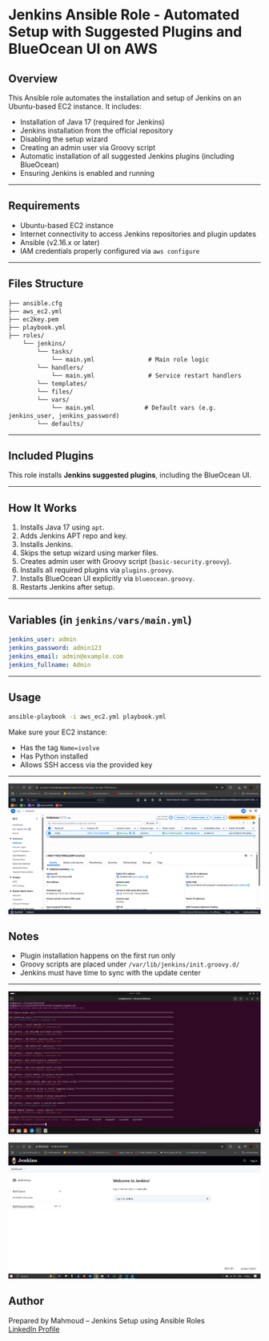 # Jenkins Ansible Role - Automated Setup with Suggested Plugins and BlueOcean UI on AWS

## Overview

This Ansible role automates the installation and setup of Jenkins on an Ubuntu-based EC2 instance. It includes:

- Installation of Java 17 (required for Jenkins)
- Jenkins installation from the official repository
- Disabling the setup wizard
- Creating an admin user via Groovy script
- Automatic installation of all suggested Jenkins plugins (including BlueOcean)
- Ensuring Jenkins is enabled and running

---

## Requirements

- Ubuntu-based EC2 instance 
- Internet connectivity to access Jenkins repositories and plugin updates
- Ansible (v2.16.x or later)
- IAM credentials properly configured via `aws configure`

---

## Files Structure

```
├── ansible.cfg
├── aws_ec2.yml
├── ec2key.pem
├── playbook.yml
├── roles/
    └── jenkins/
        └── tasks/
            └── main.yml               # Main role logic
        └── handlers/
            └── main.yml               # Service restart handlers
        └── templates/
        └── files/
        └── vars/
            └── main.yml              # Default vars (e.g. jenkins_user, jenkins_password)
        └── defaults/
```

---

## Included Plugins

This role installs **Jenkins suggested plugins**, including the BlueOcean UI.

---

## How It Works

1. Installs Java 17 using `apt`.
2. Adds Jenkins APT repo and key.
3. Installs Jenkins.
4. Skips the setup wizard using marker files.
5. Creates admin user with Groovy script (`basic-security.groovy`).
6. Installs all required plugins via `plugins.groovy`.
7. Installs BlueOcean UI explicitly via `blueocean.groovy`.
8. Restarts Jenkins after setup.

---

## Variables (in `jenkins/vars/main.yml`)

```yaml
jenkins_user: admin
jenkins_password: admin123
jenkins_email: admin@example.com
jenkins_fullname: Admin
```

---

## Usage

```bash
ansible-playbook -i aws_ec2.yml playbook.yml
```

Make sure your EC2 instance:

- Has the tag `Name=ivolve`
- Has Python installed
- Allows SSH access via the provided key
---
![alt text](images/ec2.png)
## Notes

- Plugin installation happens on the first run only
- Groovy scripts are placed under `/var/lib/jenkins/init.groovy.d/`
- Jenkins must have time to sync with the update center

---
![alt text](images/playbook.png)


![alt text](images/jenkins.png)
## Author

Prepared by Mahmoud – Jenkins Setup using Ansible Roles\
[LinkedIn Profile](https://www.linkedin.com/in/mahmoud-998877b)

